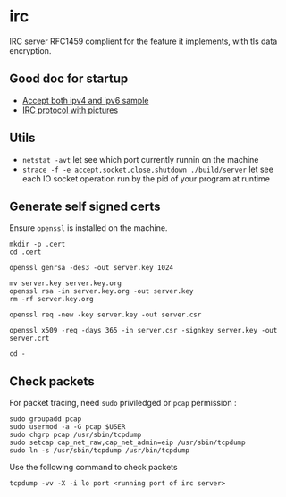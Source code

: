 # irc

IRC server RFC1459 complient for the feature it implements, with tls data encryption.

## Good doc for startup

- [Accept both ipv4 and ipv6 sample](https://www.ibm.com/support/knowledgecenter/ssw_ibm_i_72/rzab6/xacceptboth.htm)
- [IRC protocol with pictures](http://chi.cs.uchicago.edu/chirc/irc_examples.html)

## Utils

- `netstat -avt` let see which port currently runnin on the machine
- `strace -f -e accept,socket,close,shutdown ./build/server` let see each IO socket operation run by the pid of your program at runtime

## Generate self signed certs

Ensure `openssl` is installed on the machine.

```
mkdir -p .cert
cd .cert

openssl genrsa -des3 -out server.key 1024

mv server.key server.key.org
openssl rsa -in server.key.org -out server.key
rm -rf server.key.org

openssl req -new -key server.key -out server.csr

openssl x509 -req -days 365 -in server.csr -signkey server.key -out server.crt

cd -
```

## Check packets

For packet tracing, need `sudo` priviledged or `pcap` permission :

```
sudo groupadd pcap
sudo usermod -a -G pcap $USER
sudo chgrp pcap /usr/sbin/tcpdump
sudo setcap cap_net_raw,cap_net_admin=eip /usr/sbin/tcpdump
sudo ln -s /usr/sbin/tcpdump /usr/bin/tcpdump
```

Use the following command to check packets

```
tcpdump -vv -X -i lo port <running port of irc server>
```
